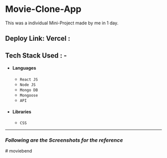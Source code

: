 # Movie-Clone-App

This was a individual Mini-Project made by me in 1 day.

Deploy Link: Vercel : 
---

## Tech Stack Used : -

- #### Languages
  - `React JS`
  - `Node JS`
  - `Mongo DB`
  - `Mongoose `
  - `API`
  

- #### Libraries
  - `CSS`
 
---


### _Following are the Screenshots for the reference_
#   m o v i e b e n d  
 